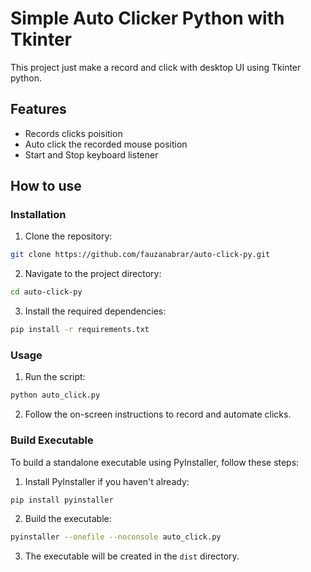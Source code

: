 # Simple Auto Clicker Python with Tkinter

This project just make a record and click with desktop UI using Tkinter python. 

## Features
- Records clicks poisition
- Auto click the recorded mouse position
- Start and Stop keyboard listener

## How to use
### Installation

1. Clone the repository:
  ```bash
  git clone https://github.com/fauzanabrar/auto-click-py.git
  ```
2. Navigate to the project directory:
  ```bash
  cd auto-click-py
  ```
3. Install the required dependencies:
  ```bash
  pip install -r requirements.txt
  ```

### Usage

1. Run the script:
  ```bash
  python auto_click.py
  ```
2. Follow the on-screen instructions to record and automate clicks.

### Build Executable

To build a standalone executable using PyInstaller, follow these steps:

1. Install PyInstaller if you haven't already:
  ```bash
  pip install pyinstaller
  ```
2. Build the executable:
  ```bash
  pyinstaller --onefile --noconsole auto_click.py
  ```
3. The executable will be created in the `dist` directory.